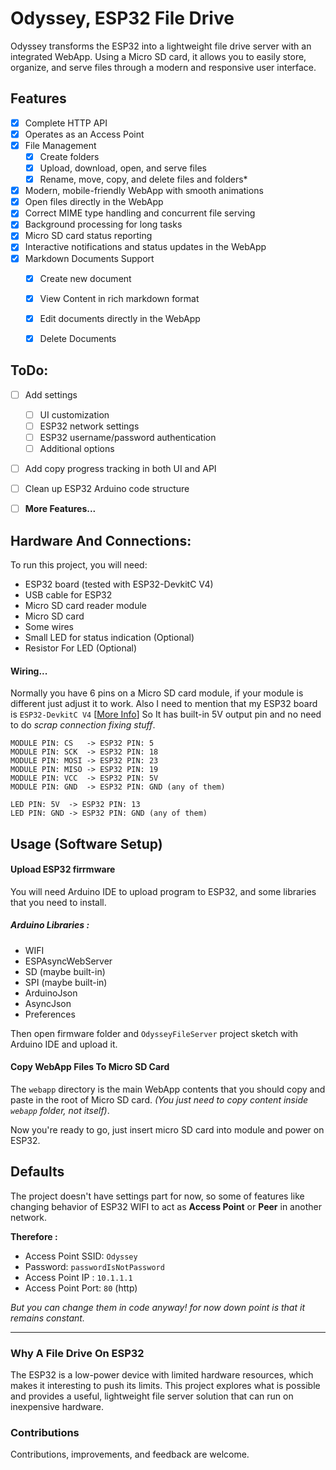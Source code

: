 # Odyssey, ESP32 File Drive

Odyssey transforms the ESP32 into a lightweight file drive server with an integrated WebApp. Using a Micro SD card, it allows you to easily store, organize, and serve files through a modern and responsive user interface.

## Features

- [x] Complete HTTP API
- [x] Operates as an Access Point
- [x] File Management
  - [x] Create folders
  - [x] Upload, download, open, and serve files
  - [x] Rename, move, copy, and delete files and folders*
- [x] Modern, mobile-friendly WebApp with smooth animations
- [x] Open files directly in the WebApp
- [x] Correct MIME type handling and concurrent file serving
- [x] Background processing for long tasks
- [x] Micro SD card status reporting
- [x] Interactive notifications and status updates in the WebApp
- [x] Markdown Documents Support
  - [x] Create new document
  - [x] View Content in rich markdown format
  - [x] Edit documents directly in the WebApp
  - [x] Delete Documents



## ToDo:
- [ ] Add settings
  - [ ] UI customization
  - [ ] ESP32 network settings
  - [ ] ESP32 username/password authentication
  - [ ] Additional options
- [ ] Add copy progress tracking in both UI and API
- [ ] Clean up ESP32 Arduino code structure
- [ ] **More Features...**


## Hardware And Connections:
To run this project, you will need:
- ESP32 board (tested with ESP32-DevkitC V4)
- USB cable for ESP32
- Micro SD card reader module
- Micro SD card
- Some wires
- Small LED for status indication (Optional)
- Resistor For LED (Optional)


#### Wiring...

Normally you have 6 pins on a Micro SD card module, if your module is different just adjust it to work. Also I need to mention that my ESP32 board is `ESP32-DevkitC V4` \[[More Info](https://docs.espressif.com/projects/esp-dev-kits/en/latest/esp32/esp32-devkitc/user_guide.html)\] So It has built-in 5V output pin and no need to do *scrap connection fixing stuff*.

```text
MODULE PIN: CS   -> ESP32 PIN: 5
MODULE PIN: SCK  -> ESP32 PIN: 18
MODULE PIN: MOSI -> ESP32 PIN: 23
MODULE PIN: MISO -> ESP32 PIN: 19
MODULE PIN: VCC  -> ESP32 PIN: 5V
MODULE PIN: GND  -> ESP32 PIN: GND (any of them)

LED PIN: 5V  -> ESP32 PIN: 13
LED PIN: GND -> ESP32 PIN: GND (any of them)
```


## Usage (Software Setup)

#### Upload ESP32 firrmware

You will need Arduino IDE to upload program to ESP32, and some libraries that you need to install.

##### Arduino Libraries :

- WIFI
- ESPAsyncWebServer
- SD (maybe built-in)
- SPI (maybe built-in)
- ArduinoJson
- AsyncJson
- Preferences

Then open firmware folder and `OdysseyFileServer` project sketch with Arduino IDE and upload it.

#### Copy WebApp Files To Micro SD Card

The `webapp` directory is the main WebApp contents that you should copy and paste in the root of Micro SD card. *(You just need to copy content inside `webapp` folder, not itself)*.

Now you're ready to go, just insert micro SD card into module and power on ESP32.

## Defaults

The project doesn't have settings part for now, so some of features like changing behavior of ESP32 WIFI to act as **Access Point** or **Peer** in another network.  

**Therefore :**
- Access Point SSID: `Odyssey`
- Password: `passwordIsNotPassword`
- Access Point IP : `10.1.1.1`
- Access Point Port: `80` (http)

*But you can change them in code anyway! for now down point is that it remains constant.*

---


### Why A File Drive On ESP32

The ESP32 is a low-power device with limited hardware resources, which makes it interesting to push its limits. This project explores what is possible and provides a useful, lightweight file server solution that can run on inexpensive hardware.


### Contributions
Contributions, improvements, and feedback are welcome.


